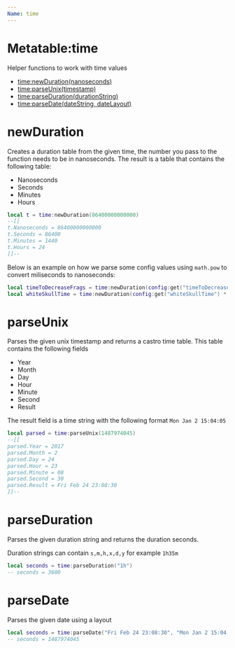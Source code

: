 ```yaml
---
Name: time
---
```


# Metatable:time

Helper functions to work with time values

- [time:newDuration(nanoseconds)](#newduration)
- [time:parseUnix(timestamp)](#parseunix)
- [time:parseDuration(durationString)](#parseduration)
- [time:parseDate(dateString, dateLayout)](#parsedate)

# newDuration

Creates a duration table from the given time, the number you pass to the function needs to be in nanoseconds. The result is a table that contains the following table:

- Nanoseconds
- Seconds
- Minutes
- Hours

```lua
local t = time:newDuration(86400000000000)
--[[
t.Nanoseconds = 86400000000000
t.Seconds = 86400
t.Minutes = 1440
t.Hours = 24
]]--
```

Below is an example on how we parse some config values using `math.pow` to convert miliseconds to nanoseconds:

```lua
local timeToDecreaseFrags = time:newDuration(config:get("timeToDecreaseFrags") * math.pow(10, 6))
local whiteSkullTime = time:newDuration(config:get("whiteSkullTime") * math.pow(10, 6))
```

# parseUnix

Parses the given unix timestamp and returns a castro time table. This table contains the following fields

- Year
- Month
- Day
- Hour
- Minute
- Second
- Result

The result field is a time string with the following format `Mon Jan 2 15:04:05`

```lua
local parsed = time:parseUnix(1487974045)
--[[
parsed.Year = 2017
parsed.Month = 2
parsed.Day = 24
parsed.Hour = 23
parsed.Minute = 08
parsed.Second = 30
parsed.Result = Fri Feb 24 23:08:30
]]--
```

# parseDuration

Parses the given duration string and returns the duration seconds.

Duration strings can contain `s,m,h,x,d,y` for example `1h35m`

```lua
local seconds = time:parseDuration("1h")
-- seconds = 3600
```

# parseDate

Parses the given date using a layout

```lua
local seconds = time:parseDate("Fri Feb 24 23:08:30", "Mon Jan 2 15:04:05")
-- seconds = 1487974045
```